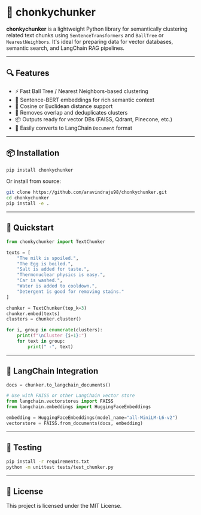 # 🧠 chonkychunker

**chonkychunker** is a lightweight Python library for semantically clustering related text chunks using `SentenceTransformers` and `BallTree` or `NearestNeighbors`. It's ideal for preparing data for vector databases, semantic search, and LangChain RAG pipelines.

---

## 🔍 Features

- ⚡ Fast Ball Tree / Nearest Neighbors-based clustering
- 🧬 Sentence-BERT embeddings for rich semantic context
- 🧠 Cosine or Euclidean distance support
- 🔁 Removes overlap and deduplicates clusters
- 📦 Outputs ready for vector DBs (FAISS, Qdrant, Pinecone, etc.)
- 🔗 Easily converts to LangChain `Document` format

---

## 📦 Installation

```bash
pip install chonkychunker
```

Or install from source:

```bash
git clone https://github.com/aravindraju98/chonkychunker.git
cd chonkychunker
pip install -e .
```

---

## 🚀 Quickstart

```python
from chonkychunker import TextChunker

texts = [
    "The milk is spoiled.",
    "The Egg is boiled.",
    "Salt is added for taste.",
    "Thermonuclear physics is easy.",
    "Car is washed.",
    "Water is added to cooldown.",
    "Detergent is good for removing stains."
]

chunker = TextChunker(top_k=3)
chunker.embed(texts)
clusters = chunker.cluster()

for i, group in enumerate(clusters):
    print(f"\nCluster {i+1}:")
    for text in group:
        print(" -", text)
```

---

## 📘 LangChain Integration

```python
docs = chunker.to_langchain_documents()

# Use with FAISS or other LangChain vector store
from langchain.vectorstores import FAISS
from langchain.embeddings import HuggingFaceEmbeddings

embedding = HuggingFaceEmbeddings(model_name="all-MiniLM-L6-v2")
vectorstore = FAISS.from_documents(docs, embedding)
```

---

## 🧪 Testing

```bash
pip install -r requirements.txt
python -m unittest tests/test_chunker.py
```

---

## 📜 License

This project is licensed under the MIT License.
